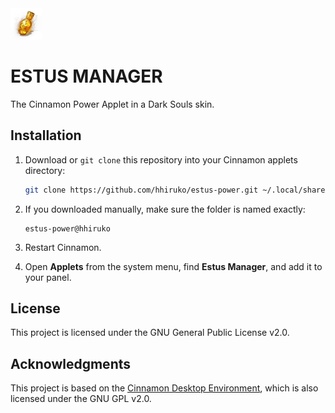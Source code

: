 <img src="icon.png" alt="Estus Icon" width="50"/>

# ESTUS MANAGER

The Cinnamon Power Applet in a Dark Souls skin.

## Installation
1. Download or `git clone` this repository into your Cinnamon applets directory:

   ```bash
   git clone https://github.com/hhiruko/estus-power.git ~/.local/share/cinnamon/applets/estus-power@hhiruko
   ```

2. If you downloaded manually, make sure the folder is named exactly:

   ```
   estus-power@hhiruko
   ```

3. Restart Cinnamon.
4. Open <b>Applets</b> from the system menu, find <b>Estus Manager</b>, and add it to your panel.

## License

This project is licensed under the GNU General Public License v2.0.

## Acknowledgments

This project is based on the [Cinnamon Desktop Environment](https://github.com/linuxmint/cinnamon),
which is also licensed under the GNU GPL v2.0.

